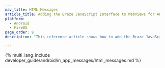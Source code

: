 ```yaml
---
nav_title: HTML Messages
article_title: Adding the Braze JavaScript Interface to WebViews for Android and FireOS
platform: 
  - Android
  - FireOS
page_order: 9
description: "This reference article shows how to add the Braze JavaScript Interface to WebViews."

---
```


{% multi_lang_include developer_guide/android/in_app_messages/html_messages.md %}
